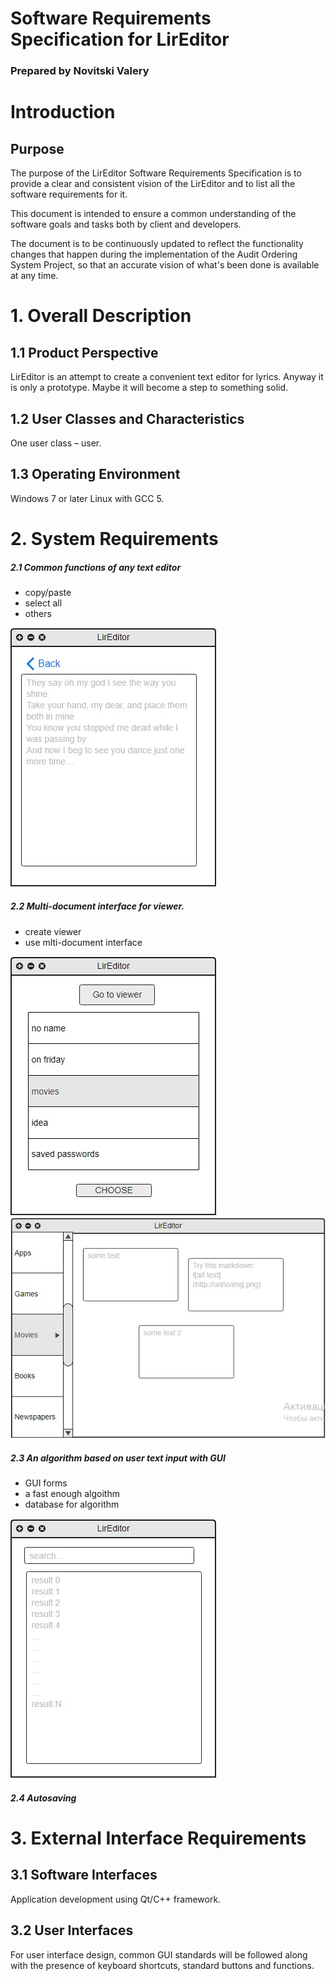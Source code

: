 # Software Requirements Specification for LirEditor

### Prepared by Novitski Valery

# Introduction
## Purpose

The purpose of the LirEditor Software Requirements Specification is to provide a clear and consistent vision of the LirEditor and to list all the software requirements for it.

This document is intended to ensure a common understanding of the software goals and tasks both by client and developers. 

The document is to be continuously updated to reflect the functionality changes that happen during the implementation of the Audit Ordering System Project, so that an accurate vision of what's been done is available at any time. 
  

# 1. Overall Description

## 1.1 Product Perspective

LirEditor is an attempt to create a convenient text editor for lyrics. Anyway it is only a prototype. Maybe it will become a step to something solid.

## 1.2 User Classes and Characteristics

One user class – user.

## 1.3 Operating Environment

Windows 7 or later
Linux with GCC 5. 

# 2. System Requirements

##### 2.1 Common functions of any text editor
- copy/paste
- select all
- others

![](https://github.com/valer8867/LirEditor/blob/master/documents/editor.jpg)

##### 2.2 Multi-document interface for viewer.
- create viewer
- use mlti-document interface

![](https://github.com/valer8867/LirEditor/blob/master/documents/menu.jpg)
![](https://github.com/valer8867/LirEditor/blob/master/documents/browser.jpg)

##### 2.3 An algorithm based on user text input with GUI
- GUI forms
- a fast enough algoithm
- database for algorithm

![](https://github.com/valer8867/LirEditor/blob/master/documents/search.jpg)

##### 2.4 Autosaving

# 3. External Interface Requirements

## 3.1 Software Interfaces

Application development using Qt/C++ framework.

## 3.2 User Interfaces

For user interface design, common GUI standards will be followed along with the presence of keyboard shortcuts, standard buttons and functions.




